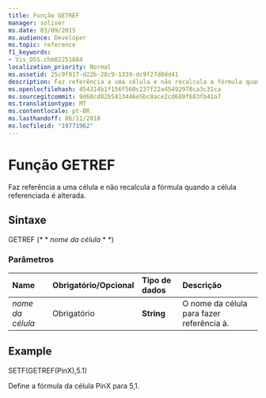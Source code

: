 ```yaml
---
title: Função GETREF
manager: soliver
ms.date: 03/09/2015
ms.audience: Developer
ms.topic: reference
f1_keywords:
- Vis_DSS.chm82251884
localization_priority: Normal
ms.assetid: 25c9f817-d22b-28c9-1339-dc9f27d0dd41
description: Faz referência a uma célula e não recalcula a fórmula quando a célula referenciada é alterada.
ms.openlocfilehash: 454314b1f156f560c237f22a45492978ca3c31ca
ms.sourcegitcommit: 9d60cd82b5413446e5bc8ace2cd689f683fb41a7
ms.translationtype: MT
ms.contentlocale: pt-BR
ms.lasthandoff: 06/11/2018
ms.locfileid: "19771962"
---
```

# <a name="getref-function"></a>Função GETREF

Faz referência a uma célula e não recalcula a fórmula quando a célula referenciada é alterada.
  
## <a name="syntax"></a>Sintaxe

GETREF (* * *nome da célula* * *) 
  
### <a name="parameters"></a>Parâmetros

|**Name**|**Obrigatório/Opcional**|**Tipo de dados**|**Descrição**|
|:-----|:-----|:-----|:-----|
| _nome da célula_ <br/> |Obrigatório  <br/> |**String** <br/> |O nome da célula para fazer referência à.  <br/> |
   
## <a name="example"></a>Example

SETF(GETREF(PinX),5.1) 
  
Define a fórmula da célula PinX para 5,1. 
  

